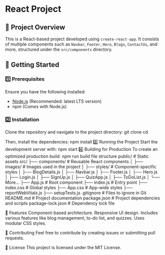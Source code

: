 # React Project

## 📌 Project Overview
This is a React-based project developed using `create-react-app`. It consists of multiple components such as `Navbar`, `Footer`, `Hero`, `Blogs`, `ContactUs`, and more, structured under the `src/components` directory.

## 🚀 Getting Started

### 1️⃣ Prerequisites
Ensure you have the following installed:
- [Node.js](https://nodejs.org/) (Recommended: latest LTS version)
- npm (Comes with Node.js)

### 2️⃣ Installation
Clone the repository and navigate to the project directory:
git clone <your-repo-url>
cd <your-project-folder>

Then, install the dependencies:
npm install
3️⃣ Running the Project
Start the development server with:
npm start
4️⃣ Building for Production
To create an optimized production build:
npm run build
file structure
public/              # Static assets
src/
 ├── components/     # Reusable React components
 │   ├── images/    # Images used in the project
 │   ├── styles/    # Component-specific styles
 │   ├── BlogDetails.js
 │   ├── Navbar.js
 │   ├── Footer.js
 │   ├── Hero.js
 │   ├── Login.js
 │   ├── SignUp.js
 │   ├── QuizApp.js
 │   ├── ToDoList.js
 │   └── More...
 ├── App.js          # Root component
 ├── index.js        # Entry point
 ├── index.css       # Global styles
 ├── App.css         # App-wide styles
 ├── reportWebVitals.js
 ├── setupTests.js
.gitignore           # Files to ignore in Git
README.md            # Project documentation
package.json         # Project dependencies and scripts
package-lock.json    # Dependency lock file

🎨 Features
Component-based architecture.
Responsive UI design.
Includes various features like blog management, to-do list, and quizzes.
Uses modular CSS styles.

🤝 Contributing
Feel free to contribute by creating issues or submitting pull requests.

📄 License
This project is licensed under the MIT License.
